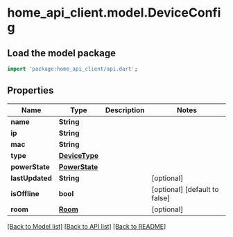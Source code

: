 # home_api_client.model.DeviceConfig

## Load the model package
```dart
import 'package:home_api_client/api.dart';
```

## Properties
Name | Type | Description | Notes
------------ | ------------- | ------------- | -------------
**name** | **String** |  | 
**ip** | **String** |  | 
**mac** | **String** |  | 
**type** | [**DeviceType**](DeviceType.md) |  | 
**powerState** | [**PowerState**](PowerState.md) |  | 
**lastUpdated** | **String** |  | [optional] 
**isOffline** | **bool** |  | [optional] [default to false]
**room** | [**Room**](Room.md) |  | [optional] 

[[Back to Model list]](../README.md#documentation-for-models) [[Back to API list]](../README.md#documentation-for-api-endpoints) [[Back to README]](../README.md)


